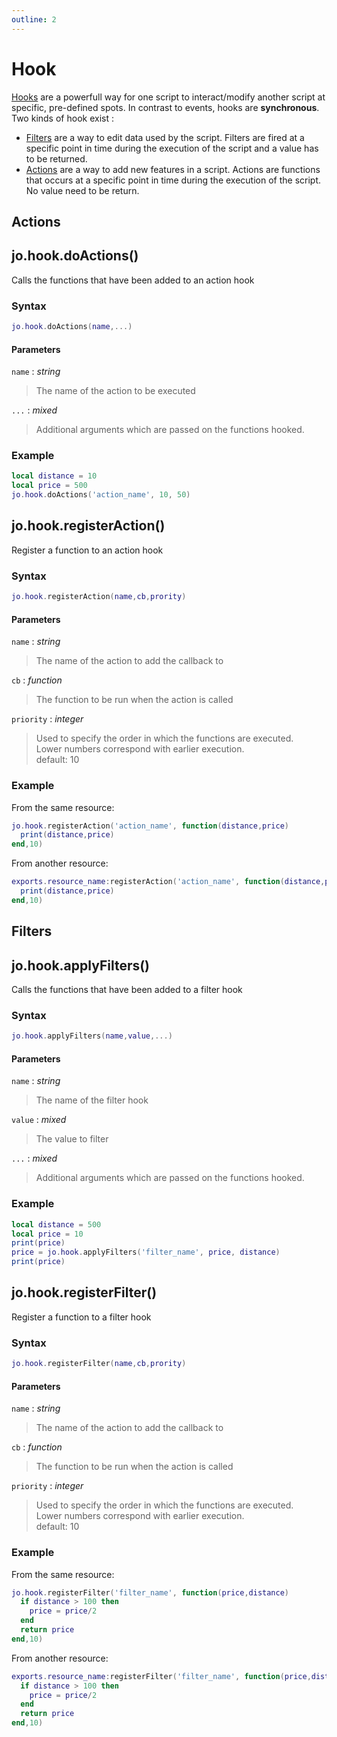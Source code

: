 ```yaml
---
outline: 2
---
```

# Hook

[Hooks](/DeveloperResources/hooks) are a powerfull way for one script to interact/modify another script at specific, pre-defined spots. In contrast to events, hooks are **synchronous**.
Two kinds of hook exist :
* [Filters](/DeveloperResources/filters) are a way to edit data used by the script. Filters are fired at a specific point in time during the execution of the script and a value has to be returned.
* [Actions](/DeveloperResources/actions) are a way to add new features in a script. Actions are functions that occurs at a specific point in time during the execution of the script. No value need to be return.

## Actions

## jo.hook.doActions()
Calls the functions that have been added to an action hook
### Syntax
```lua
jo.hook.doActions(name,...)
```
#### Parameters
`name` : *string*
> The name of the action to be executed
  
`...` : *mixed* <BadgeOptional />
> Additional arguments which are passed on the functions hooked.
  
### Example
```lua
local distance = 10
local price = 500
jo.hook.doActions('action_name', 10, 50)
```

## jo.hook.registerAction()
Register a function to an action hook
### Syntax
```lua
jo.hook.registerAction(name,cb,prority)
```
#### Parameters
`name` : *string*
> The name of the action to add the callback to
  
`cb` : *function*
> The function to be run when the action is called
  
`priority` : *integer* <BadgeOptional />
> Used to specify the order in which the functions are executed.  
> Lower numbers correspond with earlier execution.  
> default: 10
  

### Example
From the same resource:
```lua
jo.hook.registerAction('action_name', function(distance,price)
  print(distance,price)
end,10)
```
From another resource:
```lua
exports.resource_name:registerAction('action_name', function(distance,price)
  print(distance,price)
end,10)
```

## Filters

## jo.hook.applyFilters()
Calls the functions that have been added to a filter hook
### Syntax
```lua
jo.hook.applyFilters(name,value,...)
```
#### Parameters
`name` : *string*
> The name of the filter hook

`value` : *mixed*
> The value to filter  
  
`...` : *mixed* <BadgeOptional />
> Additional arguments which are passed on the functions hooked.
  
### Example
```lua
local distance = 500
local price = 10
print(price)
price = jo.hook.applyFilters('filter_name', price, distance)
print(price)
```

## jo.hook.registerFilter()
Register a function to a filter hook
### Syntax
```lua
jo.hook.registerFilter(name,cb,prority)
```
#### Parameters
`name` : *string*
> The name of the action to add the callback to
  
`cb` : *function*
> The function to be run when the action is called
  
`priority` : *integer* <BadgeOptional />
> Used to specify the order in which the functions are executed.  
> Lower numbers correspond with earlier execution.  
> default: 10
  

### Example
From the same resource:
```lua
jo.hook.registerFilter('filter_name', function(price,distance)
  if distance > 100 then
    price = price/2
  end
  return price
end,10)
```
From another resource:
```lua
exports.resource_name:registerFilter('filter_name', function(price,distance)
  if distance > 100 then
    price = price/2
  end
  return price
end,10)
```
